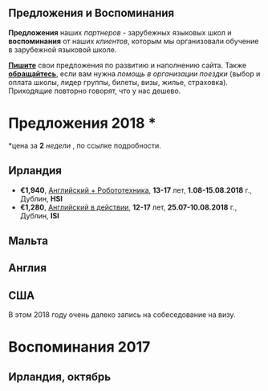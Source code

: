 ## Предложения и Воспоминания
**Предложения** наших _партнеров_ - зарубежных языковых школ и **воспоминания** от наших _клиентов_, которым мы организовали обучение в зарубежной языковой школе.

**[Пишите](mailto:studytrack.me@gmail.com)** свои предложения по развитию и наполнению сайта. Также **[обращайтесь](mailto:studytrack.me@gmail.com)**, если вам нужна _помощь в организации поездки_ (выбор и оплата школы, лидер группы, билеты, визы, жилье, страховка). Приходящие повторно говорят, что у нас дешево.

# Предложения 2018 *
*цена за **2** _недели_ , по ссылке подробности.

## Ирландия

- **€1,940**, [Английский + Робототехника](http://studytrack.me/English_Robotics___CodingRu/index), **13-17** лет, **1.08-15.08.2018** г., Дублин, **HSI**
- **€1,280**, [Английский в действии](http://studytrack.me/pdf/2018-ISI-Junior-Summer-CampRu), **12-17** лет, **25.07-10.08.2018** г., Дублин, **ISI**

## Мальта

## Англия

## США
В этом 2018 году очень далеко запись на собеседование на визу.

# Воспоминания 2017

## Ирландия, октябрь
